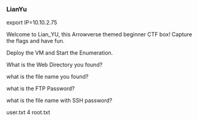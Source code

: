 ### LianYu

export IP=10.10.2.75


Welcome to Lian_YU, this Arrowverse themed beginner CTF box! Capture the flags and have fun.


Deploy the VM and Start the Enumeration.


What is the Web Directory you found?


what is the file name you found?


what is the FTP Password?



what is the file name with SSH password?



user.txt
4
root.txt

